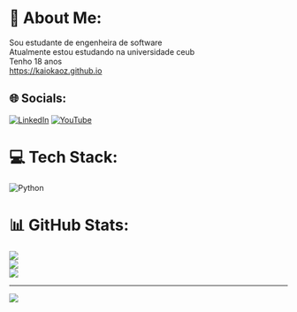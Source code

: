 # 💫 About Me:
Sou estudante de engenheira de software<br>Atualmente estou estudando na universidade ceub<br>Tenho 18 anos<br>https://kaiokaoz.github.io<br>


## 🌐 Socials:
[![LinkedIn](https://img.shields.io/badge/LinkedIn-%230077B5.svg?logo=linkedin&logoColor=white)](https://linkedin.com/in/https://www.linkedin.com/in/kaio-vinicius-69b061317/) [![YouTube](https://img.shields.io/badge/YouTube-%23FF0000.svg?logo=YouTube&logoColor=white)](https://youtube.com/@https://www.youtube.com/channel/UCCIdzXJRwBR3l1En0egmX9A) 

# 💻 Tech Stack:
![Python](https://img.shields.io/badge/python-3670A0?style=for-the-badge&logo=python&logoColor=ffdd54)
# 📊 GitHub Stats:
![](https://github-readme-stats.vercel.app/api?username=KaioKaoz&theme=dark&hide_border=false&include_all_commits=false&count_private=false)<br/>
![](https://nirzak-streak-stats.vercel.app/?user=KaioKaoz&theme=dark&hide_border=false)<br/>
![](https://github-readme-stats.vercel.app/api/top-langs/?username=KaioKaoz&theme=dark&hide_border=false&include_all_commits=false&count_private=false&layout=compact)

---
[![](https://visitcount.itsvg.in/api?id=KaioKaoz&icon=0&color=0)](https://visitcount.itsvg.in)

<!-- Proudly created with GPRM ( https://gprm.itsvg.in ) -->
